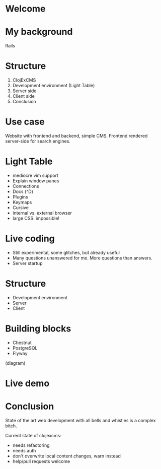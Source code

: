 # Welcome

# My background

Rails

# Structure

1. ClojExCMS
2. Development environment (Light Table)
3. Server side
4. Client side
5. Conclusion

# Use case

Website with frontend and backend, simple CMS. Frontend rendered server-side for search engines.

# Light Table

* mediocre vim support
* Explain window panes
* Connections
* Docs (^D)
* Plugins
* Keymaps
* Cursive
* internal vs. external browser
* large CSS: impossible!

# Live coding

* Still experimental, some glitches, but already useful
* Many questions unanswered for me. More questions than answers.
* Server startup

# Structure

* Development environment
* Server
* Client

# Building blocks

* Chestnut
* PostgreSQL
* Flyway

(diagram)

# Live demo

# Conclusion

State of the art web development with all bells and whistles is a complex bitch.

Current state of clojexcms:

* needs refactoring
* needs auth
* don't overwrite local content changes, warn instead
* help/pull requests welcome
